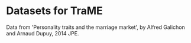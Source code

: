 Datasets for TraME
===

Data from 'Personality traits and the marriage market', by Alfred Galichon and Arnaud Dupuy, 2014 JPE.

